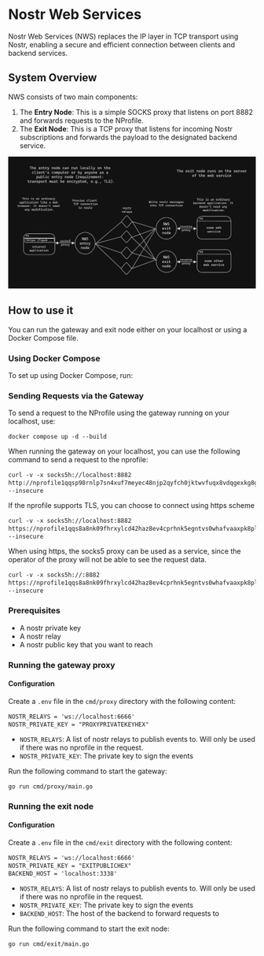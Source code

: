 # Nostr Web Services

Nostr Web Services (NWS) replaces the IP layer in TCP transport using Nostr, enabling a secure and efficient connection between clients and backend services.


## System Overview

NWS consists of two main components:

1. The **Entry Node**: This is a simple SOCKS proxy that listens on port 8882 and forwards requests to the NProfile.
2. The **Exit Node**: This is a TCP proxy that listens for incoming Nostr subscriptions and forwards the payload to the
   designated backend service.

<img src="nws.png" width="900"/>


## How to use it
You can run the gateway and exit node either on your localhost or using a Docker Compose file.


### Using Docker Compose
To set up using Docker Compose, run:

### Sending Requests via the Gateway
To send a request to the NProfile using the gateway running on your localhost, use:

```
docker compose up -d --build
```

When running the gateway on your localhost, you can use the following command to send a request to the nprofile:

```
curl -v -x socks5h://localhost:8882  http://nprofile1qqsp98rnlp7sn4xuf7meyec48njp2qyfch0jktwvfuqx8vdqgexkg8gpz4mhxw309ahx7um5wgkhyetvv9un5wps8qcqggauk8/v1/info --insecure
```

If the nprofile supports TLS, you can choose to connect using https scheme

```
curl -v -x socks5h://localhost:8882  https://nprofile1qqs8a8nk09fhrxylcd42haz8ev4cprhnk5egntvs0whafvaaxpk8plgpzemhxue69uhhyetvv9ujuwpnxvejuumsv93k2g6k9kr/v1/info --insecure
```

When using https, the socks5 proxy can be used as a service, since the operator of the proxy will not be able to see the request data.

```
curl -v -x socks5h://:8882  https://nprofile1qqs8a8nk09fhrxylcd42haz8ev4cprhnk5egntvs0whafvaaxpk8plgpzemhxue69uhhyetvv9ujuwpnxvejuumsv93k2g6k9kr/v1/info --insecure
```
### Prerequisites

- A nostr private key
- A nostr relay
- A nostr public key that you want to reach


### Running the gateway proxy
#### Configuration

Create a `.env` file in the `cmd/proxy` directory with the following content:

```
NOSTR_RELAYS = 'ws://localhost:6666'
NOSTR_PRIVATE_KEY = "PROXYPRIVATEKEYHEX"
```

- `NOSTR_RELAYS`: A list of nostr relays to publish events to. Will only be used if there was no nprofile in the request.
- `NOSTR_PRIVATE_KEY`: The private key to sign the events

Run the following command to start the gateway:

```
go run cmd/proxy/main.go
```

### Running the exit node

#### Configuration

Create a `.env` file in the `cmd/exit` directory with the following content:

```
NOSTR_RELAYS = 'ws://localhost:6666'
NOSTR_PRIVATE_KEY = "EXITPUBLICHEX"
BACKEND_HOST = 'localhost:3338'
```

- `NOSTR_RELAYS`: A list of nostr relays to publish events to. Will only be used if there was no nprofile in the request.
- `NOSTR_PRIVATE_KEY`: The private key to sign the events
- `BACKEND_HOST`: The host of the backend to forward requests to

Run the following command to start the exit node:

```
go run cmd/exit/main.go
```
 
